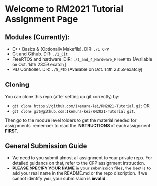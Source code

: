 # Welcome to RM2021 Tutorial Assignment Page

## Modules (Currently):
* C++ Basics & (Optionally Makefile). DIR: `./1_CPP`
* Git and Github. DIR: `./2_Git`
* FreeRTOS and hardware. DIR: `./3_and_4_Hardware_FreeRTOS` [Available on Oct. 14th 23:59 exatcly]
* PID Controller. DIR: `./5_PID` [Available on Oct. 14th 23:59 exatcly]
## Cloning
You can clone this repo (after setting up git correctly) by:
* `git clone https://github.com/Ikemura-kei/RM2021-Tutorial.git` OR
* `git clone git@github.com:Ikemura-kei/RM2021-Tutorial.git`.

Then go to the module level folders to get the material needed for assignments, remember to read the __INSTRUCTIONS__ of each assignment __FIRST__.

## General Submission Guide
* We need to you submit almost all assignment to your private repo. For detailed guidance on that, refer to the CPP assignment instruction.
* __PLEASE SPECIFY YOUR NAME__ in your submission files, the best is to add your real name in the README.md or the repo discription. If we cannot identify you, your submission is __invalid__.
